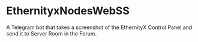 # EthernityxNodesWebSS
A Telegram bot that takes a screenshot of the EthernityX Control Panel and send it to Server Room in the Forum.
